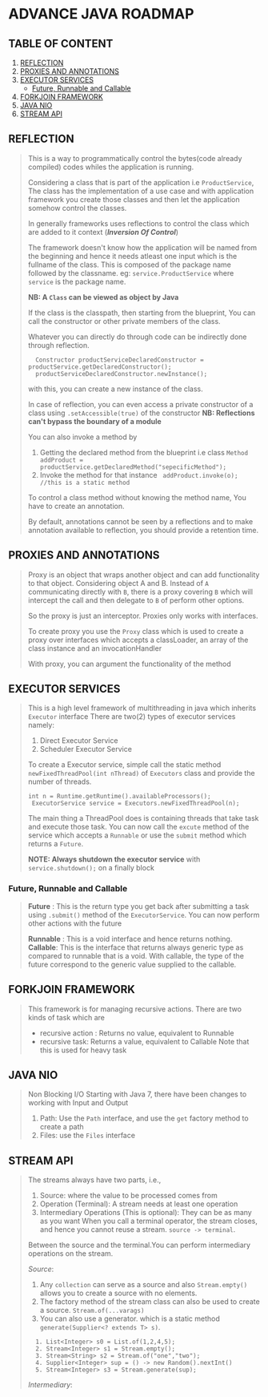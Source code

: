 # ADVANCE JAVA ROADMAP

## TABLE OF CONTENT

1. [REFLECTION](#reflection)
2. [PROXIES AND ANNOTATIONS](#proxies-and-annotations)
3. [EXECUTOR SERVICES](#executor-services)
    - [Future, Runnable and Callable](#future-runnable-and-callable)
4. [FORKJOIN FRAMEWORK](#forkjoin-framework)
5. [JAVA NIO](#java-nio)
6. [STREAM API](#stream-api)

## REFLECTION

> This is a way to programmatically control the bytes(code already compiled) codes whiles the application
> is running.
>
> Considering a class that is part of the application i.e `ProductService`,
> The class has the implementation of a use case and with application framework you create
> those classes and then let the application somehow control the classes.
>
> In generally frameworks uses reflections to control the class which are added to it
> context (_**Inversion Of Control**_)
>
> The framework doesn't know how the application will be named from the beginning and hence it
> needs atleast one input which is the fullname of the class.
> This is composed of the package name followed by the classname.
> eg: `service.ProductService` where `service` is the package name.
>
> **NB: A `Class` can be viewed as object by Java**
>
> If the class is the classpath, then starting from the blueprint,
> You can call the constructor or other private members of the class.
>
> Whatever you can directly do through code can be indirectly done through reflection.
>
> ```angular2html
>   Constructor productServiceDeclaredConstructor = productService.getDeclaredConstructor();
>   productServiceDeclaredConstructor.newInstance();
> ```
> with this, you can create a new instance of the class.
>
> In case of reflection, you can even access a private constructor of a class using `.setAccessible(true)`
> of the constructor
> **NB: Reflections can't bypass the boundary of a module**
> 
> You can also invoke a method by 
> 1. Getting the declared method from the blueprint i.e class
>  `Method addProduct = productService.getDeclaredMethod("sepecificMethod");`
> 2. Invoke the method for that instance
> ` addProduct.invoke(o); //this is a static method`
>
>  To control a class method without knowing the method name,
>  You have to create an annotation.
> 
> By default, annotations cannot be seen by a reflections and to make annotation
> available to reflection, you should provide a retention time.

## PROXIES AND ANNOTATIONS

> Proxy is an object that wraps another object and can add functionality to that object.
> Considering object A and B. Instead of `A` communicating directly with `B`, there is a 
> proxy covering `B` which will intercept the call and then delegate to `B` of perform
> other options.
> 
> So the proxy is just an interceptor.
> Proxies only works with interfaces.
> 
> To create proxy you use the `Proxy` class which is used to create a proxy over interfaces
> which accepts a classLoader, an array of the class instance and an invocationHandler
> 
> With proxy, you can argument the functionality of the method

## EXECUTOR SERVICES

> This is a high level framework of multithreading in java which inherits `Executor` interface
> There are two(2) types of executor services namely:
> 1. Direct Executor Service
> 2. Scheduler Executor Service
> 
> To create a Executor service, simple call the static method `newFixedThreadPool(int nThread)`
> of `Executors` class and provide the number of threads.
> 
> ```angular2html
 > int n = Runtime.getRuntime().availableProcessors();
>  ExecutorService service = Executors.newFixedThreadPool(n);
> ```
> 
> The main thing a ThreadPool does is containing threads that take task and execute those
> task.
> You can now call the `excute` method of the service which accepts a `Runnable` or use
> the `submit` method which returns a `Future`.
> 
> **NOTE: Always shutdown the executor service** with `service.shutdown();` on a finally block
### Future, Runnable and Callable
> **Future** : This is the return type you get back after submitting a task using `.submit()`
> method of the `ExecutorService`.
> You can now perform other actions with the future
> 
> **Runnable** : This is a void interface and hence returns nothing.
> **Callable**: This is the interface that returns always generic type as compared to 
> runnable that is a void. With callable, the type of the future correspond to the generic
> value supplied to the callable.

## FORKJOIN FRAMEWORK

> This framework is for managing recursive actions. There are two kinds of task which are
>  - recursive action : Returns no value, equivalent to Runnable
>  - recursive task: Returns a value,  equivalent to Callable
> Note that this is used for heavy task 

## JAVA NIO

> Non Blocking I/O
> Starting with Java 7, there have been changes to working with Input and Output
> 1. Path: Use the `Path` interface, and use the `get` factory method to create a path
> 2. Files: use the `Files` interface

## STREAM API

> The streams always have two parts, i.e., 
> 1. Source: where the value to be processed comes from
> 2. Operation (Terminal): A stream needs at least one operation
> 3. Intermediary Operations (This is optional): They can be as many as you want
> When you call a terminal operator, the stream closes, and hence you cannot reuse a stream.
> `source -> terminal`.
> 
> Between the source and the terminal.You can perform intermediary operations on the stream.
> 
> _Source_: 
> 1. Any `collection` can serve as a source and also `Stream.empty()` allows you to create a 
> source with no elements.
> 2. The factory method of the stream class can also be used to create a source. `Stream.of(...varags)`
> 3. You can also use a generator. which is a static method `generate(Supplier<? extends T> s)`.
> 
> ```angular2html
>   1. List<Integer> s0 = List.of(1,2,4,5);
>   2. Stream<Integer> s1 = Stream.empty();
>   3. Stream<String> s2 = Stream.of("one","two");
>   4. Supplier<Integer> sup = () -> new Random().nextInt()
>   5. Stream<Integer> s3 = Stream.generate(sup);
> ```
>
> _Intermediary_: 
> 




